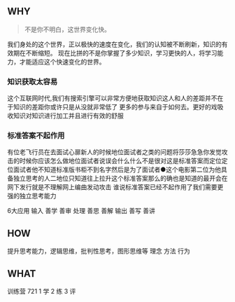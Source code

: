 ## WHY
>不是你不明白，这世界变化快。

我们身处的这个世界，正以极快的速度在变化，我们的认知被不断刷新，知识的有效期在不断缩短。
现在比拼的不是你掌握了多少知识，学习更快的人，将学习能力，才能适应这个快速变化的世界。

### 知识获取太容易
这个互联网时代,我们有搜索引擎可以非常方便地获取知识这人和人的差距并不在于知识的差距你或许只是从没就非常低了
更多的参与来自于如何去。更好的戏吸收知识对知识进行加工并且进行有效的舒服

### 标准答案不起作用
有位老飞行员在去面试心扉新人的时候地位面试者之类的问题将莎莎急急你发觉攻击的时候你应该怎么做地位面试者说误会什么什么不是很对这是标准答案而定位定位面试者他不知道标准版书柜不到名字然后是为了面试者●这个电影第二位为他具备独立思考的人二地位只知道往上拉升这个标准答案那么的确也是知道的最开会在网下发行就是不理解网上编曲发动攻击
谁说标准答案已经不起作用了我们需要更强的独立思考能力

6大应用
输入
    善学 善审
处理
    善思 善解
输出
    善写 善讲

## HOW
提升思考能力，逻辑思维，批判性思考，图形思维等
理念
方法
行为

## WHAT
训练营
721
1  学 2 练 3 评